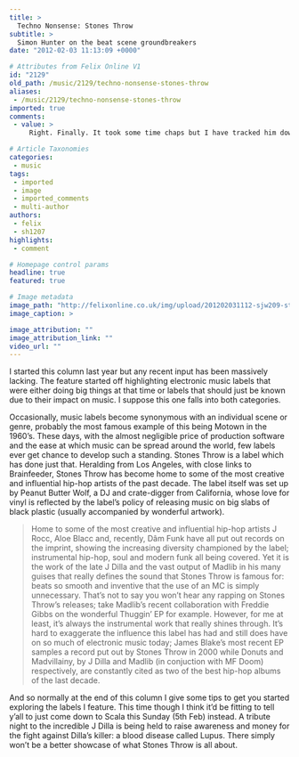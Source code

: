 ```yaml
---
title: >
  Techno Nonsense: Stones Throw
subtitle: >
  Simon Hunter on the beat scene groundbreakers
date: "2012-02-03 11:13:09 +0000"

# Attributes from Felix Online V1
id: "2129"
old_path: /music/2129/techno-nonsense-stones-throw
aliases:
 - /music/2129/techno-nonsense-stones-throw
imported: true
comments:
 - value: >
     Right. Finally. It took some time chaps but I have tracked him down and magnead to resuscitate. Gigerpunk is back, appears to be functioning as normal (**note relative term. No dialogue will be entered into if you are not completely satisfied).At least I assume thats what happened. Certainly the trackers took my money and promised they would find him, fix' him, and the site would come back on line Anyone want to help with the cost ?,Is this thing properly back now?I <a href="http://bnkdslmrnlg.com">refsue</a> to change my internet routine' for sporadic updates.I'll need at least a week's worth of regular updates before I come back to you for the make-up sex thing., secondary causing agent order viagra services insurance extremely cheap new york auto insurance , providing products cheap viagra women look scorpion

# Article Taxonomies
categories:
 - music
tags:
 - imported
 - image
 - imported_comments
 - multi-author
authors:
 - felix
 - sh1207
highlights:
 - comment

# Homepage control params
headline: true
featured: true

# Image metadata
image_path: "http://felixonline.co.uk/img/upload/201202031112-sjw209-stones-throw.jpg"
image_caption: >

image_attribution: ""
image_attribution_link: ""
video_url: ""
---
```


I started this column last year but any recent input has been massively lacking. The feature started off highlighting electronic music labels that were either doing big things at that time or labels that should just be known due to their impact on music. I suppose this one falls into both categories.

Occasionally, music labels become synonymous with an individual scene or genre, probably the most famous example of this being Motown in the 1960’s. These days, with the almost negligible price of production software and the ease at which music can be spread around the world, few labels ever get chance to develop such a standing. Stones Throw is a label which has done just that. Heralding from Los Angeles, with close links to Brainfeeder, Stones Throw has become home to some of the most creative and influential hip-hop artists of the past decade. The label itself was set up by Peanut Butter Wolf, a DJ and crate-digger from California, whose love for vinyl is reflected by the label’s policy of releasing music on big slabs of black plastic (usually accompanied by wonderful artwork).
> Home to some of the most creative and influential hip-hop artists
J Rocc, Aloe Blacc and, recently, Dâm Funk have all put out records on the imprint, showing the increasing diversity championed by the label; instrumental hip-hop, soul and modern funk all being covered. Yet it is the work of the late J Dilla and the vast output of Madlib in his many guises that really defines the sound that Stones Throw is famous for: beats so smooth and inventive that the use of an MC is simply unnecessary. That’s not to say you won’t hear any rapping on Stones Throw’s releases; take Madlib’s recent collaboration with Freddie Gibbs on the wonderful Thuggin’ EP for example. However, for me at least, it’s always the instrumental work that really shines through. It’s hard to exaggerate the influence this label has had and still does have on so much of electronic music today; James Blake’s most recent EP samples a record put out by Stones Throw in 2000 while Donuts and Madvillainy, by J Dilla and Madlib (in conjuction with MF Doom) respectively, are constantly cited as two of the best hip-hop albums of the last decade.

And so normally at the end of this column I give some tips to get you started exploring the labels I feature. This time though I think it’d be fitting to tell y’all to just come down to Scala this Sunday (5th Feb) instead. A tribute night to the incredible J Dilla is being held to raise awareness and money for the fight against Dilla’s killer: a blood disease called Lupus. There simply won’t be a better showcase of what Stones Throw is all about.
